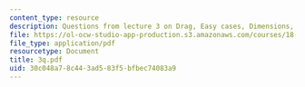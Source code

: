 ```yaml
---
content_type: resource
description: Questions from lecture 3 on Drag, Easy cases, Dimensions, and Statements.
file: https://ol-ocw-studio-app-production.s3.amazonaws.com/courses/18-098-street-fighting-mathematics-january-iap-2008/30c048a78c443ad583f5bfbec74083a9_3q.pdf
file_type: application/pdf
resourcetype: Document
title: 3q.pdf
uid: 30c048a7-8c44-3ad5-83f5-bfbec74083a9
---
```

